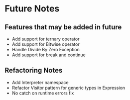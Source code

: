 # Future Notes
## Features that may be added in future
* Add support for ternary operator
* Add support for Bitwise operator
* Handle Divide By Zero Exception
* Add support for break and continue

## Refactoring Notes
* Add Interpreter namespace
* Refactor Visitor pattern for generic types in Expression
* No catch on runtime errors fix